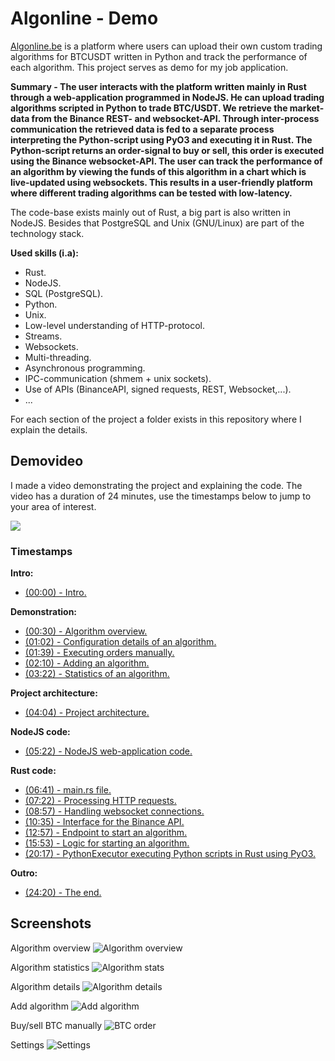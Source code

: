 # Algonline - Demo
[Algonline.be](https://algonline.be) is a platform where users can upload their own custom trading algorithms for BTCUSDT written in Python and track the performance of each algorithm. This project serves as demo for my job application.

**Summary - The user interacts with the platform written mainly in Rust through a web-application programmed in NodeJS. He can upload trading algorithms scripted in Python to trade BTC/USDT. We retrieve the market-data from the Binance REST- and websocket-API. Through inter-process communication the retrieved data is fed to a separate process interpreting the Python-script using PyO3 and executing it in Rust. The Python-script returns an order-signal to buy or sell, this order is executed using the Binance websocket-API. The user can track the performance of an algorithm by viewing the funds of this algorithm in a chart which is live-updated using websockets. This results in a user-friendly platform where different trading algorithms can be tested with low-latency.**

The code-base exists mainly out of Rust, a big part is also written in NodeJS. Besides that PostgreSQL and Unix (GNU/Linux) are part of the technology stack.

**Used skills (i.a):**
- Rust.
- NodeJS.
- SQL (PostgreSQL).
- Python.
- Unix.
- Low-level understanding of HTTP-protocol.
- Streams.
- Websockets.
- Multi-threading.
- Asynchronous programming.
- IPC-communication (shmem + unix sockets).
- Use of APIs (BinanceAPI, signed requests, REST, Websocket,...).
- ...

For each section of the project a folder exists in this repository where I explain the details.

## Demovideo
I made a video demonstrating the project and explaining the code. The video has a duration of 24 minutes, use the timestamps below to jump to your area of interest.

[<img src="screenshots/play-video-button.png">](https://youtu.be/gX2NasubZk8?si=5J46kM8bQCJtk2aa)

### Timestamps
**Intro:**
- [(00:00) - Intro.](https://youtu.be/gX2NasubZk8?si=cSmA4dD2ZdHmVXDn)

**Demonstration:**
- [(00:30) - Algorithm overview.](https://youtu.be/gX2NasubZk8?si=sPgkIq14dfWc5jpn&t=30)
- [(01:02) - Configuration details of an algorithm.](https://youtu.be/gX2NasubZk8?si=PsyF0ZAcHfFfR37H&t=62)
- [(01:39) - Executing orders manually.](https://youtu.be/gX2NasubZk8?si=zL8tINC_CazNiuRm&t=99)
- [(02:10) - Adding an algorithm.](https://youtu.be/gX2NasubZk8?si=hAsgF1zOvREho__t&t=130)
- [(03:22) - Statistics of an algorithm.](https://youtu.be/gX2NasubZk8?si=4RfzvLo_yQA7iUCR&t=202)

**Project architecture:**
- [(04:04) - Project architecture.](https://youtu.be/gX2NasubZk8?si=Z3IJngNnrvXkfrP3&t=246)

**NodeJS code:**
- [(05:22) - NodeJS web-application code.](https://youtu.be/gX2NasubZk8?si=QV8mW0S3uZYhO7kW&t=322)

**Rust code:**
- [(06:41) - main.rs file.](https://youtu.be/gX2NasubZk8?si=ahioK1huaUAkqYtC&t=401)
- [(07:22) - Processing HTTP requests.](https://youtu.be/gX2NasubZk8?si=TPbdfeD0a5C9n-k2&t=442)
- [(08:57) - Handling websocket connections.](https://youtu.be/gX2NasubZk8?si=CDtgRJYRqZNw4bMQ&t=537)
- [(10:35) - Interface for the Binance API.](https://youtu.be/gX2NasubZk8?si=ePOCJi2_IKu7kZqS&t=635)
- [(12:57) - Endpoint to start an algorithm.](https://youtu.be/gX2NasubZk8?si=NBMYeQATpJpUX7p7&t=777)
- [(15:53) - Logic for starting an algorithm.](https://youtu.be/gX2NasubZk8?si=J4LYANuuZhUlie0p&t=953)
- [(20:17) - PythonExecutor executing Python scripts in Rust using PyO3.](https://youtu.be/gX2NasubZk8?si=uW-VJaiZvWf6YBLH&t=1217)

**Outro:**
- [(24:20) - The end.](https://youtu.be/gX2NasubZk8?si=q1uViAsoubOBmYzI&t=1460)

## Screenshots
Algorithm overview
![Algorithm overview](screenshots/algorithm-overview.png)

Algorithm statistics
![Algorithm stats](screenshots/algorithm-stats.png)

Algorithm details
![Algorithm details](screenshots/algorithm-details.png)

Add algorithm
![Add algorithm](screenshots/add-algorithm.png)

Buy/sell BTC manually
![BTC order](screenshots/order-btc.png)

Settings
![Settings](screenshots/settings.png)
